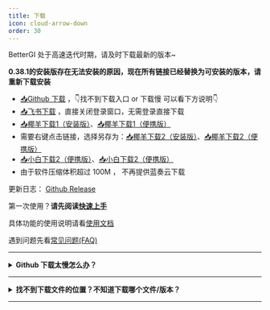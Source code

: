 ```yaml
---
title: 下载
icon: cloud-arrow-down
order: 30
---
```


BetterGI 处于高速迭代时期，请及时下载最新的版本~

**0.38.1的安装版存在无法安装的原因，现在所有链接已经替换为可安装的版本，请重新下载安装**

* [📥Github 下载](https://github.com/babalae/better-genshin-impact/releases)  ，👇找不到下载入口 or 下载慢 可以看下方说明👇
* [📥飞书下载](https://lcn33tlcifll.feishu.cn/drive/folder/LiSMf5SvPl91qrdJr8IccmUon7f) ，直接关闭登录窗口，无需登录直接下载
* [📥椰羊下载1（安装版）](https://77.cocogoat.cn/dfs/bgi/0.38/BetterGI_Setup_v0.38.1.exe)、[📥椰羊下载1（便携版）](https://77.cocogoat.cn/dfs/bgi/0.38/BetterGI_v0.38.1.7z)
* 需要右键点击链接，选择另存为：[📥椰羊下载2（安装版）](https://cd2-big.cocogoat.cn:11443/mirrors/bgi/BetterGI_Setup_v0.38.1.exe)、[📥椰羊下载2（便携版）](https://cd2-big.cocogoat.cn:11443/mirrors/bgi/BetterGI_v0.38.1.7z)
* [📥小白下载2（便携版）](https://alist.linzefeng.top/d/mega/bgi/BetterGI_Setup_v0.38.1.exe?sign=AcFFjv-MiVqe-tKUW3lN3RhJxc0khVK05QTZ3qFY2C0=:0)、[📥小白下载2（便携版）](https://alist.linzefeng.top/d/mega/bgi/BetterGI_v0.38.1.7z?sign=-ZnpvO9eHWNxyBJXWGzWvduiQtBYOSOkyQWTP-jMtt4=:0)
* 由于软件压缩体积超过 100M ， 不再提供蓝奏云下载

更新日志： [Github Release](https://github.com/babalae/better-genshin-impact/releases)

第一次使用？**请先阅读[快速上手](/quickstart.html)**

具体功能的使用说明请看[使用文档](/doc.html)

遇到问题先看[常见问题(FAQ)](/faq.html)

---

<details>
<summary><b>Github 下载太慢怎么办？</b></summary>

可以使用下面的公益加速服务：

[https://moeyy.cn/gh-proxy/](https://moeyy.cn/gh-proxy/)

[https://github.abskoop.workers.dev/](https://github.abskoop.workers.dev/)

[https://gitmirror.com/files.html](https://gitmirror.com/files.html)

</details>

---

<details>
<summary><b>找不到下载文件的位置？不知道下载哪个文件/版本？</b></summary>

BetterGI 提供了两个版本，分别是<b>安装版</b>和<b>便携版</b>，两个版本除了打包与安装方式之外，无任何区别。

下载位置在更新日志下方：

![](https://img.alicdn.com/imgextra/i3/2042484851/O1CN01tf0mIZ1lhoHgJXyAU_!!2042484851.png)

* **安装版**的文件名是 `BetterGI_Setup_v版本号.exe`，安装后会自动在开始菜单创建快捷方式。如果你不知道解压缩是什么操作，请使用这个版本。
* **便携版**的文件名是 `BetterGI_v版本号.7z` （老版本是`zip`压缩包），解压并运行 `BetterGI.exe` 即可。

有更高版本号的情况下优先下载更高版本号的 BetterGI！

</details>

---




